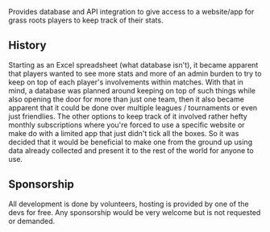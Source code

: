 Provides database and API integration to give access to a website/app for grass roots players to keep track of their stats.


## History  ##
Starting as an Excel spreadsheet (what database isn't), it became apparent that players wanted to see more stats and more of an 
admin burden to try to keep on top of each player's involvements within matches. With that in mind, a database was planned around
keeping on top of such things while also opening the door for more than just one team, then it also became apparent that it could
be done over multiple leagues / tournaments or even just friendlies. The other options to keep track of it involved rather hefty
monthly subscriptions where you're forced to use a specific website or make do with a limited app that just didn't tick all the boxes.
So it was decided that it would be beneficial to make one from the ground up using data already collected and present it to the rest of
the world for anyone to use.

## Sponsorship ##
All development is done by volunteers, hosting is provided by one of the devs for free. Any sponsorship would be very welcome but is not
requested or demanded.
